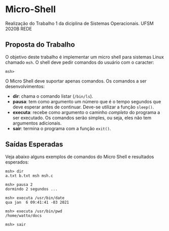 # Micro-Shell

Realização do Trabalho 1 da diciplina de Sistemas Operacionais.
UFSM 2020B REDE

## Proposta do Trabalho

O objetivo deste trabalho é implementar um micro shell para sistemas Linux chamado `msh`. O shell deve pedir comandos do usuário com o caracter:

```shell
msh>
```

O Micro Shell deve suportar apenas comandos. Os comandos a ser desenvolvimentos:

- **dir**: chama o comando listar (`/bin/ls`).
- **pausa**: tem como argumento um número que é o tempo segundos que deve esperar antes de continuar. Deve-se utilizar a função `sleep()`.
- **executa**: recebe como argumento o caminho *completo* do programa a ser executado. Os comandos serão simples, ou seja, eles não tem argumentos adicionais.
- **sair**: termina o programa com a função `exit()`.

## Saídas Esperadas

Veja abaixo alguns exemplos de comandos do Micro Shell e resultados esperados:

```shell
msh> dir
a.txt b.txt msh msh.c

msh> pausa 2
dormindo 2 segundos ...

msh> executa /usr/bin/date
qua jan  6 09:41:41 -03 2021

msh> executa /usr/bin/pwd
/home/watto/docs

msh> sair
```
